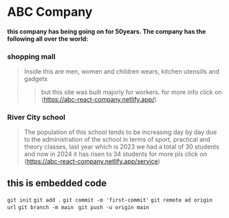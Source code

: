 # ABC Company
#### this company has being going on for 50years. The company has the following all over the world:
### shopping mall
> Inside this are men, women and children wears, kitchen utensills and gadgets
>>but this site was built majorly for workers. for more info click on (https://abc-react-company.netlify.app/)
### River City school
> The population of this school tends to be increasing day by day due to the administration of the school in terms of sport, practical and theory classes, last year which is 2023 we had a total of 30 students and now in 2024 it has risen to 34 students for more pls click on (https://abc-react-company.netlify.app/service)

## this is embedded code
`git init`
`git add .`
`git commit -m 'first-commit'`
`git remote ad origin url`
`git branch -m main`
` git push -u origin main`
